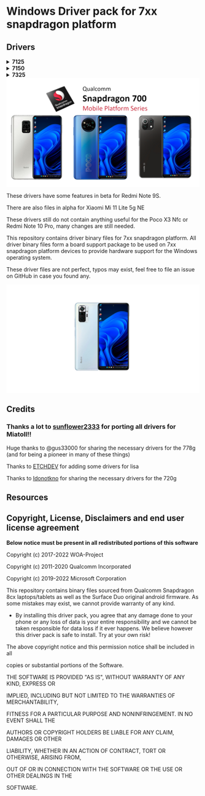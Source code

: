 # Windows Driver pack for 7xx snapdragon platform

## Drivers

<details>
<summary><b><strong>7125</strong></b></summary>
  
- [Miatoll](https://github.com/Icesito68/7xx-Drivers/releases/tag/Miatoll-Drivers-V1.0.0)

  </summary>
</details>

<details>
<summary><b><strong>7150</strong></b></summary

Surya (Not Yet)

Sweet (Not Yet)

  </summary>
</details>

<details>
<summary><b><strong>7325</strong></b></summary

[Lisa](https://github.com/Icesito68/7xx-Drivers/releases/tag/Lisa-Drivers-V0.0.1)

  </summary>
</details>


<img align="center" src="https://github.com/Icesito68/7xx-Drivers/blob/main/images/Snap-7xx-devices.png">


These drivers have some features in beta for Redmi Note 9S.

There are also files in alpha for Xiaomi Mi 11 Lite 5g NE

These drivers still do not contain anything useful for the Poco X3 Nfc or Redmi Note 10 Pro, many changes are still needed.

This repository contains driver binary files for 7xx snapdragon platform.
All driver binary files form a board support package to be used on 7xx snapdragon platform devices to provide hardware support for the Windows operating system.

These driver files are not perfect, typos may exist, feel free to file an issue on GitHub in case you found any.

<img align="center" src="https://github.com/Icesito68/7xx-Drivers/blob/main/images/sweet.png">

## Credits

### Thanks a lot to [sunflower2333](https://github.com/sunflower2333) for porting all drivers for Miatoll!!

Huge thanks to @gus33000 for sharing the necessary drivers for the 778g (and for being a pioneer in many of these things)

Thanks to [ETCHDEV](https://github.com/ETCHDEV) for adding some drivers for lisa

Thanks to [Idonotkno](https://github.com/Idonotkno/sc7180-drivers_mtp7180) for sharing the necessary drivers for the 720g

## Resources

## Copyright, License, Disclaimers and end user license agreement

**Below notice must be present in all redistributed portions of this software**

Copyright (c) 2017-2022 WOA-Project

Copyright (c) 2011-2020 Qualcomm Incorporated

Copyright (c) 2019-2022 Microsoft Corporation

This repository contains binary files sourced from Qualcomm Snapdragon 8cx laptops/tablets as well as the Surface Duo original android firmware. As some mistakes may exist, we cannot provide warranty of any kind. 

- By installing this driver pack, you agree that any damage done to your phone or any loss of data is your entire responsibility and we cannot be taken responsible for data loss if it ever happens. We believe however this driver pack is safe to install. Try at your own risk!


The above copyright notice and this permission notice shall be included in all

copies or substantial portions of the Software.

THE SOFTWARE IS PROVIDED "AS IS", WITHOUT WARRANTY OF ANY KIND, EXPRESS OR

IMPLIED, INCLUDING BUT NOT LIMITED TO THE WARRANTIES OF MERCHANTABILITY,

FITNESS FOR A PARTICULAR PURPOSE AND NONINFRINGEMENT. IN NO EVENT SHALL THE

AUTHORS OR COPYRIGHT HOLDERS BE LIABLE FOR ANY CLAIM, DAMAGES OR OTHER

LIABILITY, WHETHER IN AN ACTION OF CONTRACT, TORT OR OTHERWISE, ARISING FROM,

OUT OF OR IN CONNECTION WITH THE SOFTWARE OR THE USE OR OTHER DEALINGS IN THE

SOFTWARE.

